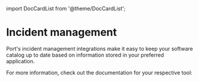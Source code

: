 import DocCardList from '@theme/DocCardList';

# Incident management

Port's incident management integrations make it easy to keep your software catalog up to date based on information stored in your preferred application. 

For more information, check out the documentation for your respective tool:

<DocCardList />
